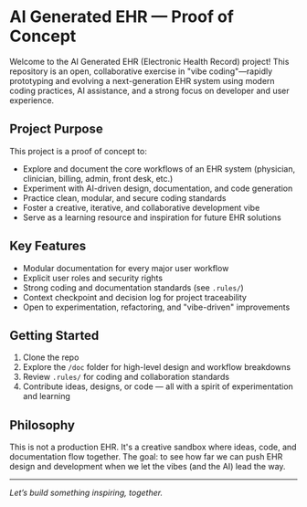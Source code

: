 # AI Generated EHR — Proof of Concept

Welcome to the AI Generated EHR (Electronic Health Record) project! This repository is an open, collaborative exercise in "vibe coding"—rapidly prototyping and evolving a next-generation EHR system using modern coding practices, AI assistance, and a strong focus on developer and user experience.

## Project Purpose

This project is a proof of concept to:
- Explore and document the core workflows of an EHR system (physician, clinician, billing, admin, front desk, etc.)
- Experiment with AI-driven design, documentation, and code generation
- Practice clean, modular, and secure coding standards
- Foster a creative, iterative, and collaborative development vibe
- Serve as a learning resource and inspiration for future EHR solutions

## Key Features
- Modular documentation for every major user workflow
- Explicit user roles and security rights
- Strong coding and documentation standards (see `.rules/`)
- Context checkpoint and decision log for project traceability
- Open to experimentation, refactoring, and "vibe-driven" improvements

## Getting Started
1. Clone the repo
2. Explore the `/doc` folder for high-level design and workflow breakdowns
3. Review `.rules/` for coding and collaboration standards
4. Contribute ideas, designs, or code — all with a spirit of experimentation and learning

## Philosophy
This is not a production EHR. It's a creative sandbox where ideas, code, and documentation flow together. The goal: to see how far we can push EHR design and development when we let the vibes (and the AI) lead the way.

---

*Let’s build something inspiring, together.*
